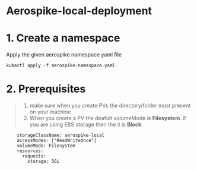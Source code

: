 # Aerospike-local-deployment

# 1. Create a namespace

Apply the given aerospike namespace yaml file

    kubectl apply -f aerospike-namespace.yaml

# 2. Prerequisites

> 1. make sure when you create PVs the directory/folder must present on your machine
> 2. When you create a PV the deafult volumeMode is **Filesystem**. if you are using EBS storage then the it is **Block**

        storageClassName: aerospike-local
        accessModes: ["ReadWriteOnce"]
        volumeMode: Filesystem
        resources:
          requests:
            storage: 5Gi
